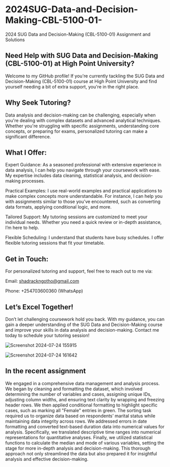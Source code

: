 # 2024SUG-Data-and-Decision-Making-CBL-5100-01-
2024 SUG Data and Decision-Making (CBL-5100-01) Assignment and Solutions

## Need Help with SUG Data and Decision-Making (CBL-5100-01) at High Point University?
Welcome to my GitHub profile! If you're currently tackling the SUG Data and Decision-Making (CBL-5100-01) course at High Point University and find yourself needing a bit of extra support, you're in the right place.

## Why Seek Tutoring?
Data analysis and decision-making can be challenging, especially when you're dealing with complex datasets and advanced analytical techniques. Whether you're struggling with specific assignments, understanding core concepts, or preparing for exams, personalized tutoring can make a significant difference.

## What I Offer:
Expert Guidance: As a seasoned professional with extensive experience in data analysis, I can help you navigate through your coursework with ease. My expertise includes data cleaning, statistical analysis, and decision-making processes.

Practical Examples: I use real-world examples and practical applications to make complex concepts more understandable. For instance, I can help you with assignments similar to those you've encountered, such as converting data formats, applying conditional logic, and more.

Tailored Support: My tutoring sessions are customized to meet your individual needs. Whether you need a quick review or in-depth assistance, I’m here to help.

Flexible Scheduling: I understand that students have busy schedules. I offer flexible tutoring sessions that fit your timetable.

## Get in Touch:
For personalized tutoring and support, feel free to reach out to me via:

Email: shadrackngotho@gmail.com

Phone: +254703600360 (WhatsApp)

## Let’s Excel Together!
Don’t let challenging coursework hold you back. With my guidance, you can gain a deeper understanding of the SUG Data and Decision-Making course and improve your skills in data analysis and decision-making. Contact me today to schedule your tutoring session!

![Screenshot 2024-07-24 155915](https://github.com/user-attachments/assets/72591a5e-bccc-4213-ad28-1f3094f55e54)

![Screenshot 2024-07-24 161642](https://github.com/user-attachments/assets/012d7533-14a2-47ba-bf2d-80d2de35c048)


## In the recent assignment

We engaged in a comprehensive data management and analysis process. We began by cleaning and formatting the dataset, which involved determining the number of variables and cases, assigning unique IDs, adjusting column widths, and ensuring text clarity by wrapping and freezing header rows. We then applied conditional formatting to highlight specific cases, such as marking all "Female" entries in green. The sorting task required us to organize data based on respondents’ marital status while maintaining data integrity across rows. We addressed errors in date formatting and converted text-based duration data into numerical values for analysis. Specifically, we translated descriptive time ranges into numerical representations for quantitative analyses. Finally, we utilized statistical functions to calculate the median and mode of various variables, setting the stage for more in-depth analysis and decision-making. This thorough approach not only streamlined the data but also prepared it for insightful analysis and effective decision-making.

